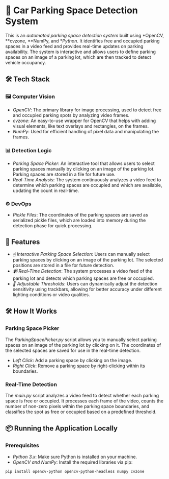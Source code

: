 # 🚗 Car Parking Space Detection System

This is an *automated parking space detection system* built using *OpenCV, **cvzone, **NumPy, and **Python*. It identifies free and occupied parking spaces in a video feed and provides real-time updates on parking availability. The system is interactive and allows users to define parking spaces on an image of a parking lot, which are then tracked to detect vehicle occupancy.

## 🛠 Tech Stack

### 🖼 Computer Vision

- *OpenCV*: The primary library for image processing, used to detect free and occupied parking spots by analyzing video frames.
- *cvzone*: An easy-to-use wrapper for OpenCV that helps with adding visual elements, like text overlays and rectangles, on the frames.
- *NumPy*: Used for efficient handling of pixel data and manipulating the frames.

### 📊 Detection Logic

- *Parking Space Picker*: An interactive tool that allows users to select parking spaces manually by clicking on an image of the parking lot. Parking spaces are stored in a file for future use.
- *Real-Time Analysis*: The system continuously analyzes a video feed to determine which parking spaces are occupied and which are available, updating the count in real-time.

### ⚙ DevOps

- *Pickle Files*: The coordinates of the parking spaces are saved as serialized pickle files, which are loaded into memory during the detection phase for quick processing.

## 🚀 Features

- *🖱 Interactive Parking Space Selection*: Users can manually select parking spaces by clicking on an image of the parking lot. The selected positions are stored in a file for future detection.
- *📹 Real-Time Detection*: The system processes a video feed of the parking lot and detects which parking spaces are free or occupied.
- *🔧 Adjustable Thresholds*: Users can dynamically adjust the detection sensitivity using trackbars, allowing for better accuracy under different lighting conditions or video qualities.

## 🛠 How It Works

### Parking Space Picker

The *ParkingSpacePicker.py* script allows you to manually select parking spaces on an image of the parking lot by clicking on it. The coordinates of the selected spaces are saved for use in the real-time detection.

- *Left Click*: Add a parking space by clicking on the image.
- *Right Click*: Remove a parking space by right-clicking within its boundaries.

### Real-Time Detection

The *main.py* script analyzes a video feed to detect whether each parking space is free or occupied. It processes each frame of the video, counts the number of non-zero pixels within the parking space boundaries, and classifies the spot as free or occupied based on a predefined threshold.

## 📦 Running the Application Locally

### Prerequisites

- *Python 3.x*: Make sure Python is installed on your machine.
- *OpenCV and NumPy*: Install the required libraries via pip:

```bash
pip install opencv-python opencv-python-headless numpy cvzone
